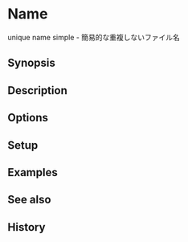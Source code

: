 # Name

unique name simple - 簡易的な重複しないファイル名

## Synopsis

## Description

## Options

## Setup

## Examples

## See also

## History
